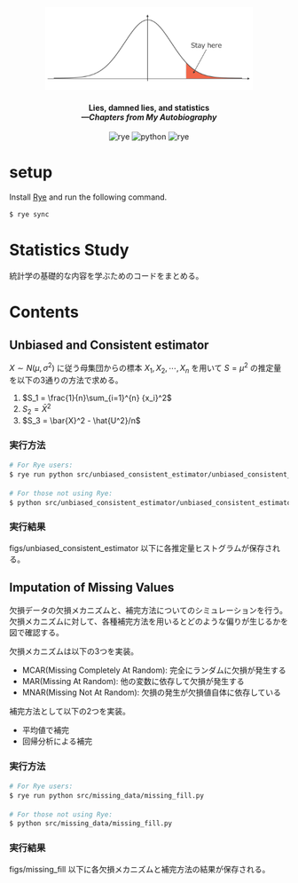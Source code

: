 <div align="center">
  <br>
  <img src="assets/logo.png" alt="Gaussian-distribution" height="150">
</div>

<h4 align="center">Lies, damned lies, and statistics <br> <i>—Chapters from My Autobiography</i></h4>

<div align="center">
  <img src="https://img.shields.io/badge/rye-0.32-F26649?logo=Rye" alt="rye">
  <img src="https://img.shields.io/badge/python-3.11-F26649?logo=python" alt="python">
  <img src="https://img.shields.io/badge/scikitlearn-1.4.2-F26649?logo=scikitlearn" alt="rye">
  
</div>

# setup
Install [Rye](https://rye-up.com/) and run the following command.

```bash
$ rye sync
```

# Statistics Study
統計学の基礎的な内容を学ぶためのコードをまとめる。

# Contents

## Unbiased and Consistent estimator
$X \sim N(\mu, \sigma^2)$ に従う母集団からの標本 $X_1, X_2, \cdots, X_n$ を用いて $S=\mu^2$ の推定量を以下の3通りの方法で求める。

1. $S_1 = \frac{1}{n}\sum_{i=1}^{n} {x_i}^2$
2. $S_2 = \bar{X}^2$
3. $S_3 = \bar{X}^2 - \hat{U^2}/n$

### 実行方法
```bash
# For Rye users:
$ rye run python src/unbiased_consistent_estimator/unbiased_consistent_estimator.py

# For those not using Rye:
$ python src/unbiased_consistent_estimator/unbiased_consistent_estimator.py
```

### 実行結果
figs/unbiased_consistent_estimator 以下に各推定量ヒストグラムが保存される。

## Imputation of Missing Values
欠損データの欠損メカニズムと、補完方法についてのシミュレーションを行う。欠損メカニズムに対して、各種補完方法を用いるとどのような偏りが生じるかを図で確認する。

欠損メカニズムは以下の3つを実装。
- MCAR(Missing Completely At Random): 完全にランダムに欠損が発生する
- MAR(Missing At Random): 他の変数に依存して欠損が発生する
- MNAR(Missing Not At Random): 欠損の発生が欠損値自体に依存している

補完方法として以下の2つを実装。
- 平均値で補完
- 回帰分析による補完

### 実行方法

```bash
# For Rye users:
$ rye run python src/missing_data/missing_fill.py

# For those not using Rye:
$ python src/missing_data/missing_fill.py

```

### 実行結果
figs/missing_fill 以下に各欠損メカニズムと補完方法の結果が保存される。


